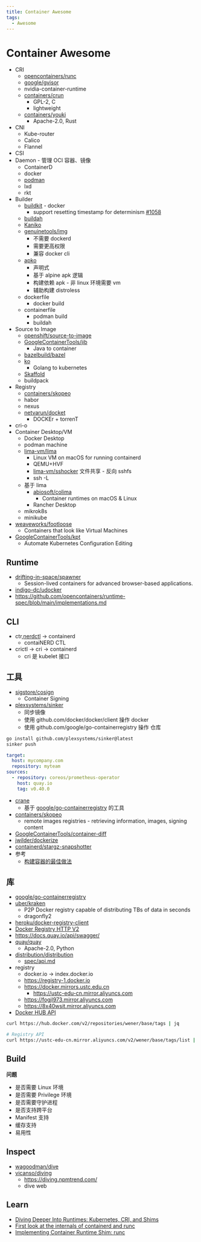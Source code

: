 ```yaml
---
title: Container Awesome
tags:
  - Awesome
---
```


# Container Awesome

- CRI
  - [opencontainers/runc](https://github.com/opencontainers/runc)
  - [google/gvisor](https://github.com/google/gvisor)
  - nvidia-container-runtime
  - [containers/crun](https://github.com/containers/crun)
    - GPL-2, C
    - lightweight
  - [containers/youki](https://github.com/containers/youki)
    - Apache-2.0, Rust
- CNI
  - Kube-router
  - Calico
  - Flannel
- CSI
- Daemon - 管理 OCI 容器、镜像
  - ContainerD
  - docker
  - [podman](https://github.com/containers/podman)
  - lxd
  - rkt
- Builder
  - [buildkit](./buildkit.md) - docker
    - support resetting timestamp for determinism [#1058](https://github.com/moby/buildkit/issues/1058)
  - [buildah](./buildah.md)
  - [Kaniko](./kaniko.md)
  - [genuinetools/img](https://github.com/genuinetools/img)
    - 不需要 dockerd
    - 需要更高权限
    - 兼容 docker cli
  - [apko](https://github.com/chainguard-dev/apko)
    - 声明式
    - 基于 alpine apk 逻辑
    - 构建依赖 apk - 非 linux 环境需要 vm
    - 辅助构建 distroless
  - dockerfile
    - docker build
  - containerfile
    - podman build
    - buildah
- Source to Image
  - [openshift/source-to-image](https://github.com/openshift/source-to-image)
  - [GoogleContainerTools/jib](https://github.com/GoogleContainerTools/jib)
    - Java to container
  - [bazelbuild/bazel](../../dev/build/bazel/README.md)
  - [ko](../../languages/go/lib/ko.md)
    - Golang to kubernetes
  - [Skaffold](../../devops/kubernetes/dev/skaffold.md)
  - buildpack
- Registry
  - [containers/skopeo](https://github.com/containers/skopeo)
  - habor
  - nexus
  - [netvarun/docket](https://github.com/netvarun/docket)
    - DOCKEr + torrenT
- cri-o
- Container Desktop/VM
  - Docker Desktop
  - podman machine
  - [lima-vm/lima](https://github.com/lima-vm/lima)
    - Linux VM on macOS for running containerd
    - QEMU+HVF
    - [lima-vm/sshocker](https://github.com/lima-vm/sshocker) 文件共享 - 反向 sshfs
    - ssh -L
  - 基于 lima
    - [abiosoft/colima](https://github.com/abiosoft/colima)
      - Container runtimes on macOS & Linux
    - Rancher Desktop
  - mikrok8s
  - minikube
- [weaveworks/footloose](https://github.com/weaveworks/footloose)
  - Containers that look like Virtual Machines
- [GoogleContainerTools/kpt](https://github.com/GoogleContainerTools/kpt)
  - Automate Kubernetes Configuration Editing

## Runtime

- [drifting-in-space/spawner](https://github.com/drifting-in-space/spawner)
  - Session-lived containers for advanced browser-based applications.
- [indigo-dc/udocker](https://github.com/indigo-dc/udocker)
- https://github.com/opencontainers/runtime-spec/blob/main/implementations.md

## CLI

- ctr,[nerdctl] -> containerd
  - contaiNERD CTL
- crictl -> cri -> containerd
  - cri 是 kubelet 接口

[nerdctl]: https://github.com/containerd/nerdctl

## 工具

- [sigstore/cosign](https://github.com/sigstore/cosign)
  - Container Signing
- [plexsystems/sinker](https://github.com/plexsystems/sinker)
  - 同步镜像
  - 使用 github.com/docker/docker/client 操作 docker
  - 使用 github.com/google/go-containerregistry 操作 仓库

```bash
go install github.com/plexsystems/sinker@latest
sinker push
```

```yaml title=".images.yaml"
target:
  host: mycompany.com
  repository: myteam
sources:
  - repository: coreos/prometheus-operator
    host: quay.io
    tag: v0.40.0
```

- [crane](https://github.com/google/go-containerregistry/blob/main/cmd/crane/doc/crane.md)
  - 基于 [google/go-containerregistry] 的工具
- [containers/skopeo](https://github.com/containers/skopeo)
  - remote images registries - retrieving information, images, signing content
- [GoogleContainerTools/container-diff](https://github.com/GoogleContainerTools/container-diff)
- [jwilder/dockerize](https://github.com/jwilder/dockerize)
- [containerd/stargz-snapshotter](https://github.com/containerd/stargz-snapshotter)
- 参考
  - [构建容器的最佳做法](https://cloud.google.com/solutions/best-practices-for-building-containers)

## 库

- [google/go-containerregistry]
- [uber/kraken](https://github.com/uber/kraken)
  - P2P Docker registry capable of distributing TBs of data in seconds
  - dragonfly2
- [heroku/docker-registry-client](https://github.com/heroku/docker-registry-client)
- [Docker Registry HTTP V2](https://docs.docker.com/registry/spec/api/)
- https://docs.quay.io/api/swagger/
- [quay/quay](https://github.com/quay/quay)
  - Apache-2.0, Python
- [distribution/distribution](https://github.com/distribution/distribution)
  - [spec/api.md](https://github.com/distribution/distribution/blob/main/docs/spec/api.md)
- registry
  - docker.io -> index.docker.io
  - https://registry-1.docker.io
  - https://docker.mirrors.ustc.edu.cn
    - https://ustc-edu-cn.mirror.aliyuncs.com
  - https://fogjl973.mirror.aliyuncs.com
  - https://8x40wsit.mirror.aliyuncs.com
- [Docker HUB API](https://docs.docker.com/docker-hub/api/latest/)

[google/go-containerregistry]: https://github.com/google/go-containerregistry

```bash
curl https://hub.docker.com/v2/repositories/wener/base/tags | jq

# Registry API
curl https://ustc-edu-cn.mirror.aliyuncs.com/v2/wener/base/tags/list | jq -r '.tags | .[]'
```

## Build

**问题**

- 是否需要 Linux 环境
- 是否需要 Privilege 环境
- 是否需要守护进程
- 是否支持跨平台
- Manifest 支持
- 缓存支持
- 易用性

## Inspect

- [wagoodman/dive](https://github.com/wagoodman/dive)
- [vicanso/diving](https://github.com/vicanso/diving)
  - https://diving.npmtrend.com/
  - dive web

## Learn

- [Diving Deeper Into Runtimes: Kubernetes, CRI, and Shims](https://www.threatstack.com/blog/diving-deeper-into-runtimes-kubernetes-cri-and-shims)
- [First look at the internals of containerd and runc](https://nanikgolang.netlify.app/post/containers/)
- [Implementing Container Runtime Shim: runc](https://iximiuz.com/en/posts/implementing-container-runtime-shim/)
